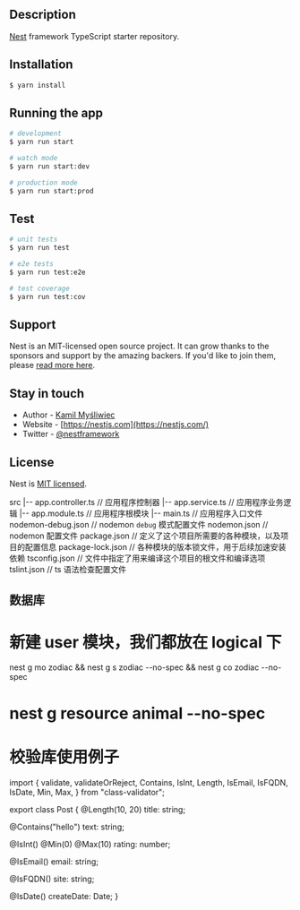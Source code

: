 ## Description

[Nest](https://github.com/nestjs/nest) framework TypeScript starter repository.

## Installation

```bash
$ yarn install
```

## Running the app

```bash
# development
$ yarn run start

# watch mode
$ yarn run start:dev

# production mode
$ yarn run start:prod
```

## Test

```bash
# unit tests
$ yarn run test

# e2e tests
$ yarn run test:e2e

# test coverage
$ yarn run test:cov
```

## Support

Nest is an MIT-licensed open source project. It can grow thanks to the sponsors and support by the amazing backers. If you'd like to join them, please [read more here](https://docs.nestjs.com/support).

## Stay in touch

- Author - [Kamil Myśliwiec](https://kamilmysliwiec.com)
- Website - [https://nestjs.com](https://nestjs.com/)
- Twitter - [@nestframework](https://twitter.com/nestframework)

## License

Nest is [MIT licensed](LICENSE).

src
 |-- app.controller.ts  // 应用程序控制器
 |-- app.service.ts     // 应用程序业务逻辑
 |-- app.module.ts      // 应用程序根模块
 |-- main.ts                  // 应用程序入口文件
nodemon-debug.json  // nodemon `debug` 模式配置文件
nodemon.json        // nodemon 配置文件
package.json        // 定义了这个项目所需要的各种模块，以及项目的配置信息
package-lock.json   // 各种模块的版本锁文件，用于后续加速安装依赖
tsconfig.json       // 文件中指定了用来编译这个项目的根文件和编译选项
tslint.json         // ts 语法检查配置文件


## 数据库
# 新建 user 模块，我们都放在 logical 下
nest g mo zodiac && nest g s zodiac --no-spec && nest g co zodiac --no-spec
# nest g resource animal --no-spec

# 校验库使用例子
import {
  validate,
  validateOrReject,
  Contains,
  IsInt,
  Length,
  IsEmail,
  IsFQDN,
  IsDate,
  Min,
  Max,
} from "class-validator";

export class Post {
  @Length(10, 20)
  title: string;

  @Contains("hello")
  text: string;

  @IsInt()
  @Min(0)
  @Max(10)
  rating: number;

  @IsEmail()
  email: string;

  @IsFQDN()
  site: string;

  @IsDate()
  createDate: Date;
}